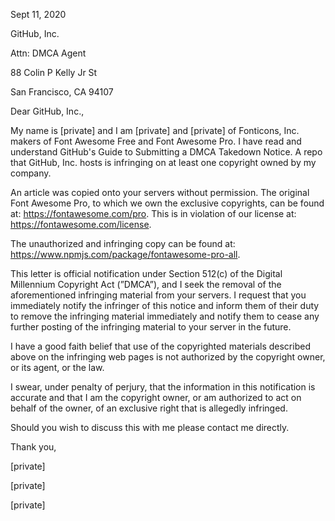 Sept 11, 2020

GitHub, Inc.

Attn: DMCA Agent

88 Colin P Kelly Jr St

San Francisco, CA 94107

 

Dear GitHub, Inc.,

My name is [private] and I am [private] and [private] of Fonticons, Inc. makers of Font Awesome Free and Font Awesome Pro. I have read and understand GitHub's Guide to Submitting a DMCA Takedown Notice.  A repo that GitHub, Inc. hosts is infringing on at least one copyright owned by my company.
 
An article was copied onto your servers without permission. The original Font Awesome Pro, to which we own the exclusive copyrights, can be found at: https://fontawesome.com/pro. This is in violation of our license at: https://fontawesome.com/license.
 
The unauthorized and infringing copy can be found at: https://www.npmjs.com/package/fontawesome-pro-all.
 
This letter is official notification under Section 512(c) of the Digital Millennium Copyright Act (”DMCA”), and I seek the removal of the aforementioned infringing material from your servers. I request that you immediately notify the infringer of this notice and inform them of their duty to remove the infringing material immediately and notify them to cease any further posting of the infringing material to your server in the future.
 
I have a good faith belief that use of the copyrighted materials described above on the infringing web pages is not authorized by the copyright owner, or its agent, or the law.
 
I swear, under penalty of perjury, that the information in this notification is accurate and that I am the copyright owner, or am authorized to act on behalf of the owner, of an exclusive right that is allegedly infringed.
 
Should you wish to discuss this with me please contact me directly.
 

Thank you,

 

[private]

[private]

[private]
